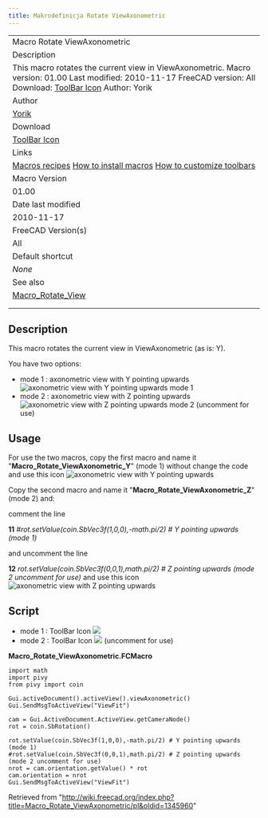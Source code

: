 ```yaml
---
title: Makrodefinicja Rotate ViewAxonometric
---
```


|                                                                                                                                                                                                                                                                |
| -------------------------------------------------------------------------------------------------------------------------------------------------------------------------------------------------------------------------------------------------------------- |
| Macro Rotate ViewAxonometric                                                                                                                                                                                                                                   |
| Description                                                                                                                                                                                                                                                    |
| This macro rotates the current view in ViewAxonometric. Macro version: 01.00 Last modified: 2010-11-17 FreeCAD version: All Download: [ToolBar Icon](https://www.freecadweb.org/wiki/images/2/2e/Macro_Rotate_View_with_Y_pointing_upwards_.png) Author: Yorik |
| Author                                                                                                                                                                                                                                                         |
| [Yorik](/User:Yorik "User:Yorik")                                                                                                                                                                                                                              |
| Download                                                                                                                                                                                                                                                       |
| [ToolBar Icon](https://www.freecadweb.org/wiki/images/2/2e/Macro_Rotate_View_with_Y_pointing_upwards_.png)                                                                                                                                                     |
| Links                                                                                                                                                                                                                                                          |
| [Macros recipes](/Macros_recipes "Macros recipes") [How to install macros](/How_to_install_macros "How to install macros") [How to customize toolbars](/Customize_Toolbars "Customize Toolbars")                                                               |
| Macro Version                                                                                                                                                                                                                                                  |
| 01.00                                                                                                                                                                                                                                                          |
| Date last modified                                                                                                                                                                                                                                             |
| 2010-11-17                                                                                                                                                                                                                                                     |
| FreeCAD Version(s)                                                                                                                                                                                                                                             |
| All                                                                                                                                                                                                                                                            |
| Default shortcut                                                                                                                                                                                                                                               |
| _None_                                                                                                                                                                                                                                                         |
| See also                                                                                                                                                                                                                                                       |
| [Macro_Rotate_View](/Macro_Rotate_View "Macro Rotate View")                                                                                                                                                                                                    |
|                                                                                                                                                                                                                                                                |
|                                                                                                                                                                                                                                                                |

## Description

This macro rotates the current view in ViewAxonometric (as is: Y).

You have two options:

- mode 1 : axonometric view with Y pointing upwards ![axonometric view with Y pointing upwards](/images/Macro_Rotate_View_with_Y_pointing_upwards_.png) mode 1
- mode 2 : axonometric view with Z pointing upwards ![axonometric view with Z pointing upwards](/images/Macro_Rotate_View_with_Z_pointing_upwards_.png) mode 2 (uncomment for use)

## Usage

For use the two macros, copy the first macro and name it "**Macro_Rotate_ViewAxonometric_Y**" (mode 1) without change the code and use this icon ![axonometric view with Y pointing upwards](/images/Macro_Rotate_View_with_Y_pointing_upwards_.png)

Copy the second macro and name it "**Macro_Rotate_ViewAxonometric_Z**" (mode 2) and:

comment the line

**11** _#rot.setValue(coin.SbVec3f(1,0,0),-math.pi/2) # Y pointing upwards (mode 1)_

and uncomment the line

**12** _rot.setValue(coin.SbVec3f(0,0,1),math.pi/2) # Z pointing upwards (mode 2 uncomment for use)_ and use this icon ![axonometric view with Z pointing upwards](/images/Macro_Rotate_View_with_Z_pointing_upwards_.png)

## Script

- mode 1 : ToolBar Icon ![](/images/Macro_Rotate_View_with_Y_pointing_upwards_.png)
- mode 2 : ToolBar Icon ![](/images/Macro_Rotate_View_with_Z_pointing_upwards_.png) (uncomment for use)

**Macro_Rotate_ViewAxonometric.FCMacro**

```
import math
import pivy
from pivy import coin

Gui.activeDocument().activeView().viewAxonometric()
Gui.SendMsgToActiveView("ViewFit")

cam = Gui.ActiveDocument.ActiveView.getCameraNode()
rot = coin.SbRotation()

rot.setValue(coin.SbVec3f(1,0,0),-math.pi/2) # Y pointing upwards (mode 1)
#rot.setValue(coin.SbVec3f(0,0,1),math.pi/2) # Z pointing upwards (mode 2 uncomment for use)
nrot = cam.orientation.getValue() * rot
cam.orientation = nrot
Gui.SendMsgToActiveView("ViewFit")
```

Retrieved from "<http://wiki.freecad.org/index.php?title=Macro_Rotate_ViewAxonometric/pl&oldid=1345960>"
